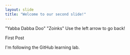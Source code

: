 ```yaml
---
layout: slide
title: "Welcome to our second slide!"
---
```

"Yabba Dabba Doo"
"Zoinks"
Use the left arrow to go back!

First Post

I'm following the GitHub learning lab.
